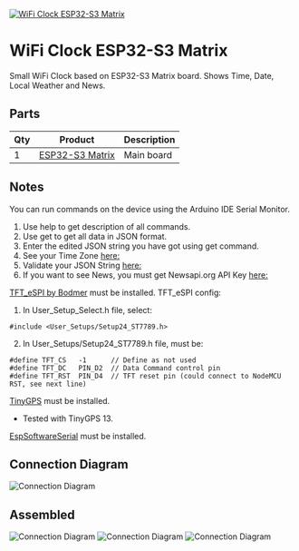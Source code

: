 [![WiFi Clock ESP32-S3 Matrix](http://img.youtube.com/vi/gyAnZwDX77I/0.jpg)](https://youtu.be/gyAnZwDX77I "WiFi Clock ESP32-S3 Matrix")

# WiFi Clock ESP32-S3 Matrix
Small WiFi Clock based on ESP32-S3 Matrix board.
Shows Time, Date, Local Weather and News.

## Parts
| Qty | Product | Description               |
| --- | ---- |---------------------------|
|1 | [ESP32-S3 Matrix](https://www.aliexpress.com/item/1005006997616303.html?spm=a2g0o.best.moretolove.18.23a12c25H9U6di&pdp_npi=4%40dis%21ILS%21%E2%82%AA45.24%21%E2%82%AA41.81%21%21%21%21%21%40213ba0c517360067943534845e2d02%2112000038992334785%21btf%21%21%21&_gl=1*19va6ew*_gcl_aw*R0NMLjE3MzU5OTQxODMuQ2p3S0NBaUExZU83QmhBVEVpd0FtMEVlLUdtMFl5U1o0Q1RiV2pZVDFmTGQ5cDllZXktc1ZWaFRMMnJlRHRMam9kaXdyUEY4TWxZN1Rob0NxSHNRQXZEX0J3RQ..*_gcl_dc*R0NMLjE3MzU5OTQxODMuQ2p3S0NBaUExZU83QmhBVEVpd0FtMEVlLUdtMFl5U1o0Q1RiV2pZVDFmTGQ5cDllZXktc1ZWaFRMMnJlRHRMam9kaXdyUEY4TWxZN1Rob0NxSHNRQXZEX0J3RQ..*_gcl_au*MTUxMjMzMjUyNC4xNzMwNTUxNTU3*_ga*MTY3ODkxNjExNC4xNzEwMDEwMzU5*_ga_VED1YSGNC7*MTczNjAwNjc5NC4xMDguMC4xNzM2MDA2Nzk0LjYwLjAuMA..) | Main board                |

## Notes
You can run commands on the device using the Arduino IDE Serial Monitor.
1. Use help to get description of all commands.
2. Use get to get all data in JSON format.
3. Enter the edited JSON string you have got using get command.
4. See your Time Zone [here:](https://github.com/esp8266/Arduino/blob/master/cores/esp8266/TZ.h)
5. Validate your JSON String [here:](https://jsonlint.com)
6. If you want to see News, you must get Newsapi.org API Key [here:](https://newsapi.org)


[TFT_eSPI by Bodmer](https://github.com/Bodmer/TFT_eSPI) must be installed.
TFT_eSPI config:
1. In User_Setup_Select.h file, select:
```
#include <User_Setups/Setup24_ST7789.h>
```
2. In User_Setups/Setup24_ST7789.h file, must be:
```
#define TFT_CS   -1      // Define as not used
#define TFT_DC   PIN_D2  // Data Command control pin
#define TFT_RST  PIN_D4  // TFT reset pin (could connect to NodeMCU RST, see next line)
```  

[TinyGPS](https://github.com/mikalhart/TinyGPS) must be installed.
* Tested with TinyGPS 13.

[EspSoftwareSerial](https://github.com/plerup/espsoftwareserial) must be installed.

## Connection Diagram
![Connection Diagram](Images/Connection%20Diagram.png)

## Assembled
![Connection Diagram](Images/Assembled_01.jpg)
![Connection Diagram](Images/Assembled_02.jpg)
![Connection Diagram](Images/Assembled_03.jpg)
